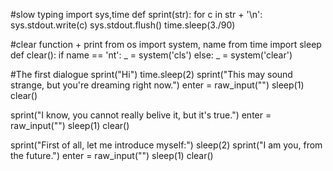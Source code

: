 #slow typing
import sys,time
def sprint(str):
   for c in str + '\n':
     sys.stdout.write(c)
     sys.stdout.flush()
     time.sleep(3./90)

#clear function + print
from os import system, name 
from time import sleep 
def clear(): 
    if name == 'nt': 
        _ = system('cls') 
    else: 
        _ = system('clear')
        
#The first dialogue
sprint("Hi")
time.sleep(2)
sprint("This may sound strange, but you're dreaming right now.")
enter = raw_input("")
sleep(1) 
clear()

sprint("I know, you cannot really belive it, but it's true.")
enter = raw_input("")
sleep(1) 
clear()

sprint("First of all, let me introduce myself:")
sleep(2)
sprint("I am you, from the future.")
enter = raw_input("")
sleep(1) 
clear()

